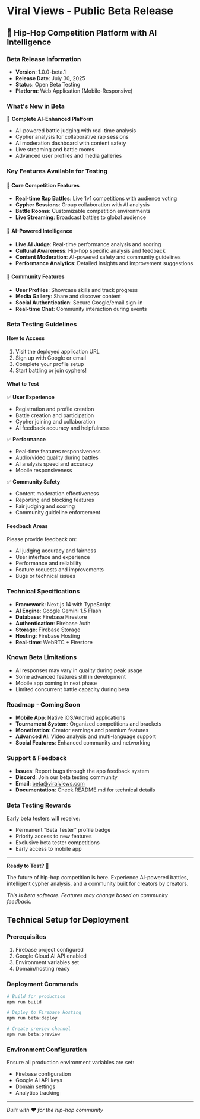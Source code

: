 # Viral Views - Public Beta Release

## 🎤 Hip-Hop Competition Platform with AI Intelligence

### Beta Release Information
- **Version**: 1.0.0-beta.1
- **Release Date**: July 30, 2025
- **Status**: Open Beta Testing
- **Platform**: Web Application (Mobile-Responsive)

### What's New in Beta
🚀 **Complete AI-Enhanced Platform**
- AI-powered battle judging with real-time analysis
- Cypher analysis for collaborative rap sessions
- AI moderation dashboard with content safety
- Live streaming and battle rooms
- Advanced user profiles and media galleries

### Key Features Available for Testing

#### 🎯 Core Competition Features
- **Real-time Rap Battles**: Live 1v1 competitions with audience voting
- **Cypher Sessions**: Group collaboration with AI analysis
- **Battle Rooms**: Customizable competition environments
- **Live Streaming**: Broadcast battles to global audience

#### 🤖 AI-Powered Intelligence
- **Live AI Judge**: Real-time performance analysis and scoring
- **Cultural Awareness**: Hip-hop specific analysis and feedback
- **Content Moderation**: AI-powered safety and community guidelines
- **Performance Analytics**: Detailed insights and improvement suggestions

#### 👥 Community Features
- **User Profiles**: Showcase skills and track progress
- **Media Gallery**: Share and discover content
- **Social Authentication**: Secure Google/email sign-in
- **Real-time Chat**: Community interaction during events

### Beta Testing Guidelines

#### How to Access
1. Visit the deployed application URL
2. Sign up with Google or email
3. Complete your profile setup
4. Start battling or join cyphers!

#### What to Test
✅ **User Experience**
- Registration and profile creation
- Battle creation and participation
- Cypher joining and collaboration
- AI feedback accuracy and helpfulness

✅ **Performance**
- Real-time features responsiveness
- Audio/video quality during battles
- AI analysis speed and accuracy
- Mobile responsiveness

✅ **Community Safety**
- Content moderation effectiveness
- Reporting and blocking features
- Fair judging and scoring
- Community guideline enforcement

#### Feedback Areas
Please provide feedback on:
- AI judging accuracy and fairness
- User interface and experience
- Performance and reliability
- Feature requests and improvements
- Bugs or technical issues

### Technical Specifications
- **Framework**: Next.js 14 with TypeScript
- **AI Engine**: Google Gemini 1.5 Flash
- **Database**: Firebase Firestore
- **Authentication**: Firebase Auth
- **Storage**: Firebase Storage
- **Hosting**: Firebase Hosting
- **Real-time**: WebRTC + Firestore

### Known Beta Limitations
- AI responses may vary in quality during peak usage
- Some advanced features still in development
- Mobile app coming in next phase
- Limited concurrent battle capacity during beta

### Roadmap - Coming Soon
- **Mobile App**: Native iOS/Android applications
- **Tournament System**: Organized competitions and brackets
- **Monetization**: Creator earnings and premium features
- **Advanced AI**: Video analysis and multi-language support
- **Social Features**: Enhanced community and networking

### Support & Feedback
- **Issues**: Report bugs through the app feedback system
- **Discord**: Join our beta testing community
- **Email**: beta@viralviews.com
- **Documentation**: Check README.md for technical details

### Beta Testing Rewards
Early beta testers will receive:
- Permanent "Beta Tester" profile badge
- Priority access to new features
- Exclusive beta tester competitions
- Early access to mobile app

---

**Ready to Test?** 🎵

The future of hip-hop competition is here. Experience AI-powered battles, intelligent cypher analysis, and a community built for creators by creators.

*This is beta software. Features may change based on community feedback.*

## Technical Setup for Deployment

### Prerequisites
1. Firebase project configured
2. Google Cloud AI API enabled
3. Environment variables set
4. Domain/hosting ready

### Deployment Commands
```bash
# Build for production
npm run build

# Deploy to Firebase Hosting
npm run beta:deploy

# Create preview channel
npm run beta:preview
```

### Environment Configuration
Ensure all production environment variables are set:
- Firebase configuration
- Google AI API keys
- Domain settings
- Analytics tracking

---

*Built with ❤️ for the hip-hop community*
